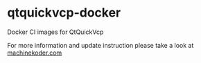 # qtquickvcp-docker
Docker CI images for QtQuickVcp

For more information and update instruction please take a look at [machinekoder.com](http://machinekoder.com/cloud-based-continous-integration-for-qtquickvcp)

